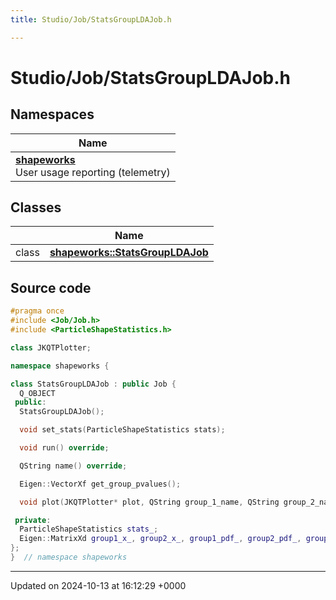 ```yaml
---
title: Studio/Job/StatsGroupLDAJob.h

---
```


# Studio/Job/StatsGroupLDAJob.h



## Namespaces

| Name           |
| -------------- |
| **[shapeworks](../Namespaces/namespaceshapeworks.md)** <br>User usage reporting (telemetry)  |

## Classes

|                | Name           |
| -------------- | -------------- |
| class | **[shapeworks::StatsGroupLDAJob](../Classes/classshapeworks_1_1StatsGroupLDAJob.md)**  |




## Source code

```cpp
#pragma once
#include <Job/Job.h>
#include <ParticleShapeStatistics.h>

class JKQTPlotter;

namespace shapeworks {

class StatsGroupLDAJob : public Job {
  Q_OBJECT
 public:
  StatsGroupLDAJob();

  void set_stats(ParticleShapeStatistics stats);

  void run() override;

  QString name() override;

  Eigen::VectorXf get_group_pvalues();

  void plot(JKQTPlotter* plot, QString group_1_name, QString group_2_name);

 private:
  ParticleShapeStatistics stats_;
  Eigen::MatrixXd group1_x_, group2_x_, group1_pdf_, group2_pdf_, group1_map_, group2_map_;
};
}  // namespace shapeworks
```


-------------------------------

Updated on 2024-10-13 at 16:12:29 +0000
